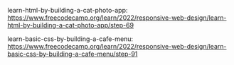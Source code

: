 learn-html-by-building-a-cat-photo-app:
https://www.freecodecamp.org/learn/2022/responsive-web-design/learn-html-by-building-a-cat-photo-app/step-69

learn-basic-css-by-building-a-cafe-menu:
https://www.freecodecamp.org/learn/2022/responsive-web-design/learn-basic-css-by-building-a-cafe-menu/step-91
